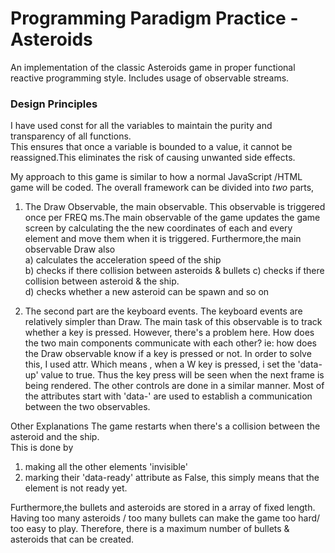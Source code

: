 # Programming Paradigm Practice - Asteroids
An implementation of the classic Asteroids game in proper functional reactive programming style. Includes usage of observable streams.

### Design Principles

I have used const for all the variables to maintain the purity and transparency of all functions.  
This ensures that once a variable is bounded to a value, it cannot be reassigned.This eliminates the risk of causing unwanted side effects.

My approach to this game is similar to how a normal JavaScript /HTML game will be coded.
The overall framework can be divided into *two* parts,

1. The Draw Observable, the main observable.
This observable is triggered once per FREQ ms.The main observable of the game updates the game 
screen by calculating the the new coordinates of each and every element and move them when it is triggered.
Furthermore,the main observable Draw also  
a) calculates the acceleration speed of the ship  
b) checks if there collision between asteroids & bullets 
c) checks if there collision between asteroid & the ship.    
d) checks whether a new asteroid can be spawn and so on 

2. The second part are the keyboard events. The keyboard events are relatively simpler than Draw.
The main task of this observable is to track whether a key is pressed. However, there's a problem here.
How does the two main components communicate with each other?
ie: how does the Draw observable know if a key is pressed or not.
In order to solve this, I used attr. 
Which means , when a W key is pressed, i set the 'data-up' value to true. Thus the key press will be seen 
when the next frame is being rendered. The other controls are done in a similar manner. Most of the attributes start 
with 'data-' are used to establish a communication between the two observables.


Other Explanations
The game restarts when there's a collision between the asteroid and the ship.  
This is done by 
1. making all the other elements 'invisible'
2. marking their 'data-ready' attribute as False, this simply means that the element is not ready yet.  

Furthermore,the bullets and asteroids are stored in a array of fixed length.
Having too many asteroids / too many bullets can make the game too hard/ too easy to play.
Therefore, there is a maximum number of bullets & asteroids that can be created.

